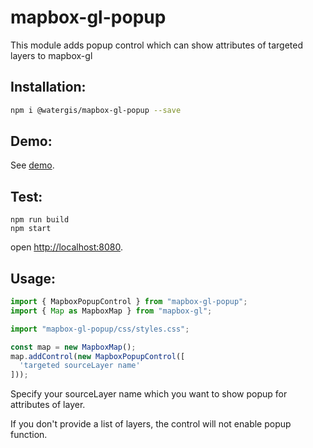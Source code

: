 # mapbox-gl-popup
This module adds popup control which can show attributes of targeted layers to mapbox-gl

## Installation:

```bash
npm i @watergis/mapbox-gl-popup --save
```

## Demo:

See [demo](https://watergis.github.io/mapbox-gl-popup).

## Test:

```
npm run build
npm start
```

open [http://localhost:8080](http://localhost:8080).

## Usage:

```ts
import { MapboxPopupControl } from "mapbox-gl-popup";
import { Map as MapboxMap } from "mapbox-gl";

import "mapbox-gl-popup/css/styles.css";

const map = new MapboxMap();
map.addControl(new MapboxPopupControl([
  'targeted sourceLayer name'
]));
```

Specify your sourceLayer name which you want to show popup for attributes of layer.

If you don't provide a list of layers, the control will not enable popup function.
